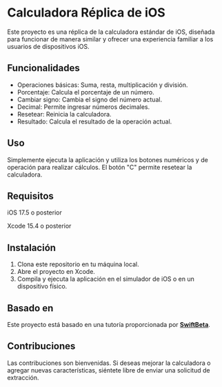 # Calculadora Réplica de iOS

Este proyecto es una réplica de la calculadora estándar de iOS, diseñada para funcionar de manera similar y ofrecer una experiencia familiar a los usuarios de dispositivos iOS.

## Funcionalidades

- Operaciones básicas: Suma, resta, multiplicación y división.
- Porcentaje: Calcula el porcentaje de un número.
- Cambiar signo: Cambia el signo del número actual.
- Decimal: Permite ingresar números decimales.
- Resetear: Reinicia la calculadora.
- Resultado: Calcula el resultado de la operación actual.

## Uso

Simplemente ejecuta la aplicación y utiliza los botones numéricos y de operación para realizar cálculos. El botón "C" permite resetear la calculadora.

## Requisitos

iOS 17.5 o posterior

Xcode 15.4 o posterior

## Instalación

1. Clona este repositorio en tu máquina local.
1. Abre el proyecto en Xcode.
1. Compila y ejecuta la aplicación en el simulador de iOS o en un dispositivo físico.

## Basado en

Este proyecto está basado en una tutoría proporcionada por [**SwiftBeta**](https://www.swiftbeta.com/app-calculadora-en-swiftui/).



## Contribuciones

Las contribuciones son bienvenidas. Si deseas mejorar la calculadora o agregar nuevas características, siéntete libre de enviar una solicitud de extracción.

